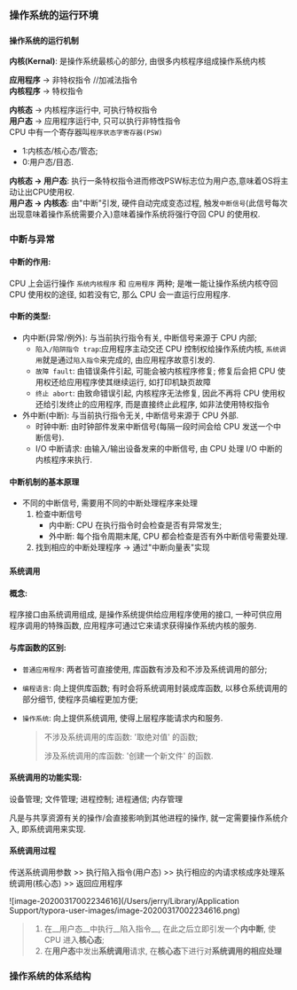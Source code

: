 ## `操作系统的运行环境`

### `操作系统的运行机制`

__内核(Kernal)__: 是操作系统最核心的部分, 由很多内核程序组成操作系统内核  

__应用程序__ -> 非特权指令 //加减法指令  
__内核程序__ -> 特权指令  

__内核态__ -> 内核程序运行中, 可执行特权指令  
__用户态__ -> 应用程序运行中, 只可以执行非特性指令  
CPU 中有一个寄存器叫`程序状态字寄存器(PSW)`

* 1:内核态/核心态/管态;
* 0:用户态/目态.  

__内核态 -> 用户态__: 执行一条特权指令进而修改PSW标志位为用户态,意味着OS将主动让出CPU使用权.  
__用户态 -> 内核态__: 由"中断"引发, 硬件自动完成变态过程, 触发`中断信号`(此信号每次出现意味着操作系统需要介入)意味着操作系统将强行夺回 CPU 的使用权.  

### 中断与异常

#### __中断的作用__:
CPU 上会运行操作 `系统内核程序` 和 `应用程序` 两种; 是唯一能让操作系统内核夺回 CPU 使用权的途径, 如若没有它, 那么 CPU 会一直运行应用程序.

#### __中断的类型__: 
* 内中断(异常/例外): 与当前执行指令有关, 中断信号来源于 CPU 内部;
  * `陷入/陷阱指令 trap`:应用程序主动交还 CPU 控制权给操作系统内核, `系统调用`就是通过`陷入指令`来完成的, 由应用程序故意引发的.
  * `故障 fault`: 由错误条件引起, 可能会被内核程序修复; 修复后会把 CPU 使用权还给应用程序使其继续运行, 如打印机缺页故障
  * `终止 abort`: 由致命错误引起, 内核程序无法修复, 因此不再将 CPU 使用权还给引发终止的应用程序, 而是直接终止此程序, 如非法使用特权指令
* 外中断(中断): 与当前执行指令无关, 中断信号来源于 CPU 外部.
  * 时钟中断: 由时钟部件发来中断信号(每隔一段时间会给 CPU 发送一个中断信号).
  * I/O 中断请求: 由输入/输出设备发来的中断信号, 由 CPU 处理 I/O 中断的内核程序来执行.

#### __中断机制的基本原理__

* 不同的中断信号, 需要用不同的中断处理程序来处理
  1. 检查中断信号
     * 内中断: CPU 在执行指令时会检查是否有异常发生;
     * 外中断: 每个指令周期末尾, CPU 都会检查是否有外中断信号需要处理.
  2. 找到相应的中断处理程序 -> 通过"中断向量表"实现

### `系统调用`

#### 概念: 

程序接口由系统调用组成, 是操作系统提供给应用程序使用的接口, 一种可供应用程序调用的特殊函数, 应用程序可通过它来请求获得操作系统内核的服务.

#### 与库函数的区别:

* `普通应用程序`: 两者皆可直接使用, 库函数有涉及和不涉及系统调用的部分;

* `编程语言`: 向上提供库函数; 有时会将系统调用封装成库函数, 以移仓系统调用的部分细节, 使程序员编程更加方便;

* `操作系统`:  向上提供系统调用, 使得上层程序能请求内和服务.

  > 不涉及系统调用的库函数: '取绝对值' 的函数;
  >
  > 涉及系统调用的库函数: '创建一个新文件' 的函数.

#### 系统调用的功能实现: 

设备管理; 文件管理; 进程控制; 进程通信; 内存管理 

凡是与共享资源有关的操作/会直接影响到其他进程的操作, 就一定需要操作系统介入, 即系统调用来实现.

#### 系统调用过程

传送系统调用参数 >> 执行陷入指令(用户态) >> 执行相应的内请求核成序处理系统调用(核心态) >> 返回应用程序 

![image-20200317002234616](/Users/jerry/Library/Application Support/typora-user-images/image-20200317002234616.png)

> 1. 在__用户态__中执行__陷入指令__, 在此之后立即引发一个**内中断**, 使CPU 进入**核心态**;
> 2. 在**用户态**中发出**系统调用**请求, 在**核心态**下进行对**系统调用的相应处理**

### 操作系统的体系结构

